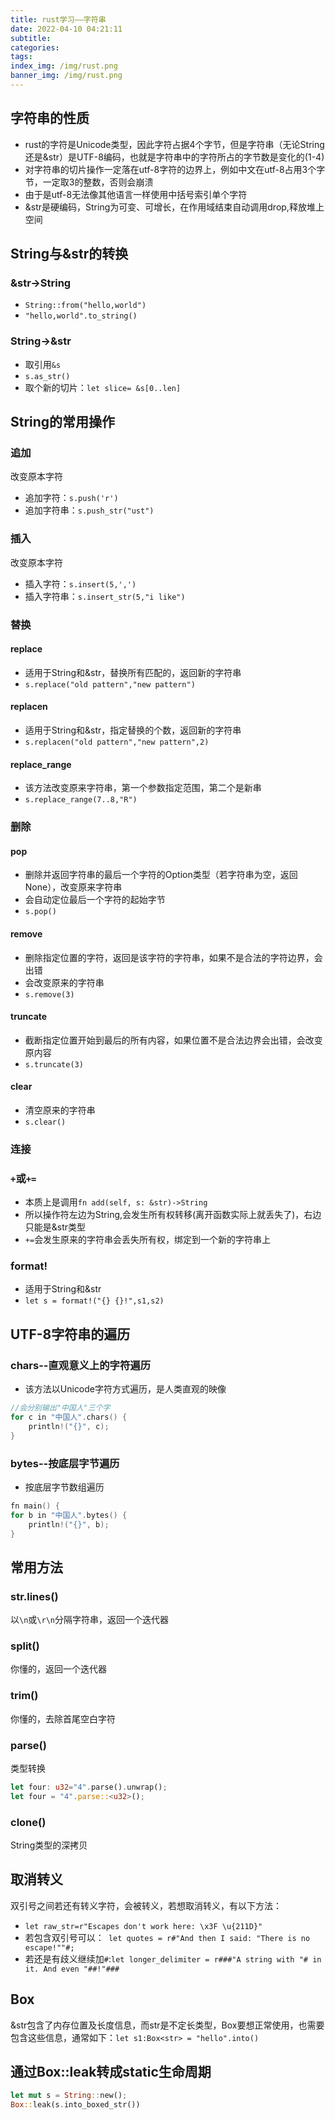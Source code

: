 ```yaml
---
title: rust学习——字符串
date: 2022-04-10 04:21:11
subtitle:
categories:
tags:
index_img: /img/rust.png
banner_img: /img/rust.png
---
```

## 字符串的性质
- rust的字符是Unicode类型，因此字符占据4个字节，但是字符串（无论String还是&str）是UTF-8编码，也就是字符串中的字符所占的字节数是变化的(1-4)
- 对字符串的切片操作一定落在utf-8字符的边界上，例如中文在utf-8占用3个字节，一定取3的整数，否则会崩溃
- 由于是utf-8无法像其他语言一样使用中括号索引单个字符
- &str是硬编码，String为可变、可增长，在作用域结束自动调用drop,释放堆上空间
## String与&str的转换
### &str->String
- `String::from("hello,world")`
- `"hello,world".to_string()`
### String->&str
- 取引用`&s`
- `s.as_str()`
- 取个新的切片：`let slice= &s[0..len]`
## String的常用操作
### 追加
改变原本字符
- 追加字符：`s.push('r')`
- 追加字符串：`s.push_str("ust")`
### 插入
改变原本字符
- 插入字符：`s.insert(5,',')`
- 插入字符串：`s.insert_str(5,"i like")`
### 替换
#### replace
- 适用于String和&str，替换所有匹配的，返回新的字符串
- `s.replace("old pattern","new pattern")`
#### replacen
- 适用于String和&str，指定替换的个数，返回新的字符串
- `s.replacen("old pattern","new pattern",2)`
#### replace_range
- 该方法改变原来字符串，第一个参数指定范围，第二个是新串
- `s.replace_range(7..8,"R")`
### 删除
#### pop
- 删除并返回字符串的最后一个字符的Option类型（若字符串为空，返回None），改变原来字符串
- 会自动定位最后一个字符的起始字节
- `s.pop()`
#### remove
- 删除指定位置的字符，返回是该字符的字符串，如果不是合法的字符边界，会出错
- 会改变原来的字符串
- `s.remove(3)`
#### truncate
- 截断指定位置开始到最后的所有内容，如果位置不是合法边界会出错，会改变原内容
- `s.truncate(3)`
#### clear
- 清空原来的字符串
- `s.clear()`
### 连接
### `+`或`+=`
- 本质上是调用`fn add(self, s: &str)->String`
- 所以操作符左边为String,会发生所有权转移(离开函数实际上就丢失了)，右边只能是&str类型
- `+=`会发生原来的字符串会丢失所有权，绑定到一个新的字符串上
### format!
- 适用于String和&str
- `let s = format!("{} {}!",s1,s2)`
## UTF-8字符串的遍历
### chars--直观意义上的字符遍历
- 该方法以Unicode字符方式遍历，是人类直观的映像
```C
//会分别输出"中国人"三个字
for c in "中国人".chars() {
    println!("{}", c);
}
```
### bytes--按底层字节遍历
- 按底层字节数组遍历
```C
fn main() {
for b in "中国人".bytes() {
    println!("{}", b);
}
```
## 常用方法
### str.lines()
以`\n`或`\r\n`分隔字符串，返回一个迭代器
### split()
你懂的，返回一个迭代器
### trim()
你懂的，去除首尾空白字符
### parse()
类型转换
```rust
let four: u32="4".parse().unwrap();
let four = "4".parse::<u32>();
```
### clone()
String类型的深拷贝
## 取消转义
双引号之间若还有转义字符，会被转义，若想取消转义，有以下方法：
- `let raw_str=r"Escapes don't work here: \x3F \u{211D}"`
- 若包含双引号可以：` let quotes = r#"And then I said: "There is no escape!""#;`
- 若还是有歧义继续加`#`:`let longer_delimiter = r###"A string with "# in it. And even "##!"###`
## Box<str>
&str包含了内存位置及长度信息，而str是不定长类型，Box<str>要想正常使用，也需要包含这些信息，通常如下：`let s1:Box<str> = "hello".into()`
## 通过Box::leak转成static生命周期
```rust
let mut s = String::new();
Box::leak(s.into_boxed_str())
```
